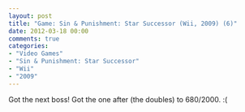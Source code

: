 ```yaml
---
layout: post
title: "Game: Sin & Punishment: Star Successor (Wii, 2009) (6)"
date: 2012-03-18 00:00
comments: true
categories:
- "Video Games"
- "Sin & Punishment: Star Successor"
- "Wii"
- "2009"
---
```


Got the next boss! Got the one after (the doubles) to 680/2000. :(
